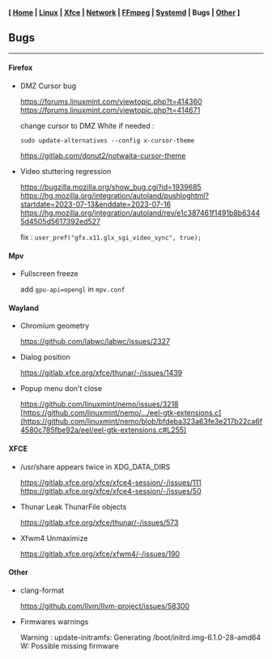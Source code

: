 <link href="../style.css" rel="stylesheet"></link>

**[ [Home](../index.html) | [Linux](00-linux.html) | [Xfce](05-xfce.html) | [Network](10-network.html) | [FFmpeg](15-ffmpeg.html) | [Systemd](20-systemd.html) | Bugs | [Other](99-other.html) ]**

## Bugs

---

#### Firefox

* DMZ Cursor bug
    
    https://forums.linuxmint.com/viewtopic.php?t=414360  
    https://forums.linuxmint.com/viewtopic.php?t=414671  
    
    change cursor to DMZ White if needed :
    
    `sudo update-alternatives --config x-cursor-theme`
    
    https://gitlab.com/donut2/notwaita-cursor-theme  

* Video stuttering regression
    
    https://bugzilla.mozilla.org/show_bug.cgi?id=1939685  
    https://hg.mozilla.org/integration/autoland/pushloghtml?startdate=2023-07-13&enddate=2023-07-16  
    https://hg.mozilla.org/integration/autoland/rev/e1c387461f1491b8b63445d4505d5617392ed527  
    
    fix : `user_pref("gfx.x11.glx_sgi_video_sync", true);`


#### Mpv

* Fullscreen freeze
    
    add `gpu-api=opengl` in `mpv.conf`


#### Wayland
    
* Chromium geometry

    https://github.com/labwc/labwc/issues/2327  

* Dialog position

    https://gitlab.xfce.org/xfce/thunar/-/issues/1439  
    
* Popup menu don't close
    
    https://github.com/linuxmint/nemo/issues/3218  
    [https://github.com/linuxmint/nemo/.../eel-gtk-extensions.c](https://github.com/linuxmint/nemo/blob/bfdeba323a63fe3e217b22ca6f4580c785fbe92a/eel/eel-gtk-extensions.c#L255)  
    

#### XFCE

* /usr/share appears twice in XDG_DATA_DIRS
    
    https://gitlab.xfce.org/xfce/xfce4-session/-/issues/111  
    https://gitlab.xfce.org/xfce/xfce4-session/-/issues/50  

* Thunar Leak ThunarFile objects
    
    https://gitlab.xfce.org/xfce/thunar/-/issues/573  

* Xfwm4 Unmaximize
    
    https://gitlab.xfce.org/xfce/xfwm4/-/issues/190  


#### Other

* clang-format
    
    https://github.com/llvm/llvm-project/issues/58300  

* Firmwares warnings

    Warning :
    update-initramfs: Generating /boot/initrd.img-6.1.0-28-amd64
    W: Possible missing firmware
    

